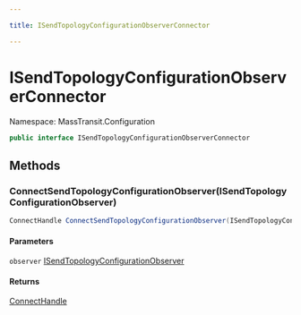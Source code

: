 ```yaml
---

title: ISendTopologyConfigurationObserverConnector

---
```


# ISendTopologyConfigurationObserverConnector

Namespace: MassTransit.Configuration

```csharp
public interface ISendTopologyConfigurationObserverConnector
```

## Methods

### **ConnectSendTopologyConfigurationObserver(ISendTopologyConfigurationObserver)**

```csharp
ConnectHandle ConnectSendTopologyConfigurationObserver(ISendTopologyConfigurationObserver observer)
```

#### Parameters

`observer` [ISendTopologyConfigurationObserver](../masstransit-configuration/isendtopologyconfigurationobserver)<br/>

#### Returns

[ConnectHandle](../masstransit/connecthandle)<br/>
